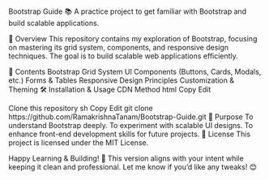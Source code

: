 Bootstrap Guide 📚
A practice project to get familiar with Bootstrap and build scalable applications.

🚀 Overview
This repository contains my exploration of Bootstrap, focusing on mastering its grid system, components, and responsive design techniques. The goal is to build scalable web applications efficiently.

📂 Contents
Bootstrap Grid System
UI Components (Buttons, Cards, Modals, etc.)
Forms & Tables
Responsive Design Principles
Customization & Theming
🛠 Installation & Usage
CDN Method
html
Copy
Edit
<link rel="stylesheet" href="https://cdn.jsdelivr.net/npm/bootstrap@5.3.0/dist/css/bootstrap.min.css">
<script src="https://cdn.jsdelivr.net/npm/bootstrap@5.3.0/dist/js/bootstrap.bundle.min.js"></script>
Clone this repository
sh
Copy
Edit
git clone https://github.com/RamakrishnaTanam/Bootstrap-Guide.git
🎯 Purpose
To understand Bootstrap deeply.
To experiment with scalable UI designs.
To enhance front-end development skills for future projects.
📜 License
This project is licensed under the MIT License.

Happy Learning & Building! 🚀
This version aligns with your intent while keeping it clean and professional. Let me know if you’d like any tweaks! 😊
